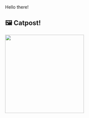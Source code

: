 Hello there!



## 🖼️ Catpost!

<sub>
    <img src="https://cdn2.thecatapi.com/images/3gv.jpg" height="256">
</sub>

